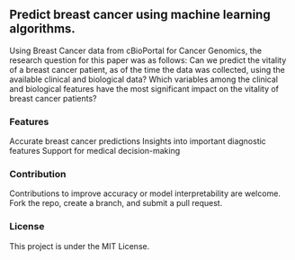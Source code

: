 ## Predict breast cancer using machine learning algorithms. ##

Using Breast Cancer data from cBioPortal for Cancer Genomics, the research question for this paper was as follows: Can we predict the vitality of a breast cancer patient, as of the time the data was collected, using the available clinical and biological data? Which variables among the clinical and biological features have the most significant impact on the vitality of breast cancer patients?

### Features ###
Accurate breast cancer predictions
Insights into important diagnostic features
Support for medical decision-making

### Contribution ### 
Contributions to improve accuracy or model interpretability are welcome. Fork the repo, create a branch, and submit a pull request.

### License ### 
This project is under the MIT License.
